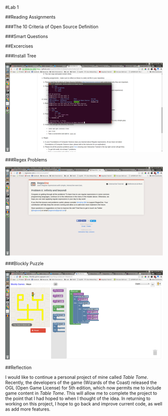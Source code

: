 #Lab 1

##Reading Assignments

###The 10 Criteria of Open Source Definition

###Smart Questions

##Excercises

###Install Tree

![Tree of Intro to Open Source directory structure.](img/tree.png)

###Regex Problems

![Regex completion page.](img/regex.png)

###Blockly Puzzle

![Blockly puzzle solution.](img/blockly.png)

##Reflection

I would like to continue a personal project of mine called *Table Tome*. Recently, the developers of the game (Wizards of the Coast) released the OGL (Open Game License) for 5th edition, which now permits me to include game content in *Table Tome*. This will allow me to complete the project to the point that I had hoped to when I thought of the idea. In returning to working on this project, I hope to go back and improve current code, as well as add more features.



